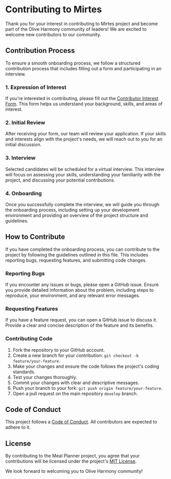 # Contributing to Mirtes

Thank you for your interest in contributing to Mirtes project and become part of the Olive Harmony community of leaders! We are excited to welcome new contributors to our community.

## Contribution Process

To ensure a smooth onboarding process, we follow a structured contribution process that includes filling out a form and participating in an interview.

### 1. Expression of Interest

If you're interested in contributing, please fill out the [Contributor Interest Form](https://oliveharmony.org/join). This form helps us understand your background, skills, and areas of interest.

### 2. Initial Review

After receiving your form, our team will review your application. If your skills and interests align with the project's needs, we will reach out to you for an initial discussion.

### 3. Interview

Selected candidates will be scheduled for a virtual interview. This interview will focus on assessing your skills, understanding your familiarity with the project, and discussing your potential contributions.

### 4. Onboarding

Once you successfully complete the interview, we will guide you through the onboarding process, including setting up your development environment and providing an overview of the project structure and guidelines.

## How to Contribute
If you have completed the onboarding process, you can contribute to the project by following the guidelines outlined in this file. This includes reporting bugs, requesting features, and submitting code changes.

### Reporting Bugs

If you encounter any issues or bugs, please open a GitHub issue. Ensure you provide detailed information about the problem, including steps to reproduce, your environment, and any relevant error messages.

### Requesting Features

If you have a feature request, you can open a GitHub issue to discuss it. Provide a clear and concise description of the feature and its benefits.

### Contributing Code

1. Fork the repository to your GitHub account.
2. Create a new branch for your contribution: `git checkout -b feature/your-feature`.
3. Make your changes and ensure the code follows the project's coding standards.
4. Test your changes thoroughly.
5. Commit your changes with clear and descriptive messages.
6. Push your branch to your fork: `git push origin feature/your-feature`.
7. Open a pull request on the main repository `develop` branch.

## Code of Conduct

This project follows a [Code of Conduct](CODE_OF_CONDUCT.md). All contributors are expected to adhere to it.

## License

By contributing to the Meal Planner project, you agree that your contributions will be licensed under the project's [MIT License](LICENSE.md).

We look forward to welcoming you to Olive Harmony community!
